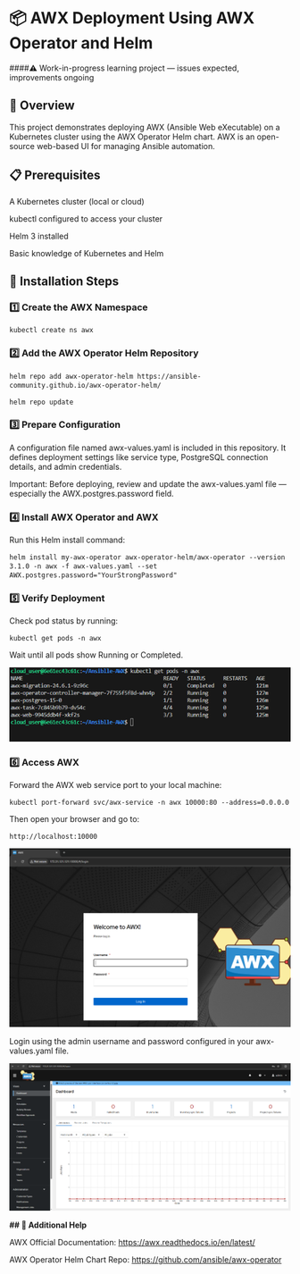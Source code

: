 # 📦 AWX Deployment Using AWX Operator and Helm 

####⚠️ Work-in-progress learning project — issues expected, improvements ongoing

## 📖 Overview

This project demonstrates deploying AWX (Ansible Web eXecutable) on a Kubernetes cluster using the AWX Operator Helm chart.
AWX is an open-source web-based UI for managing Ansible automation.

## 📋 Prerequisites

A Kubernetes cluster (local or cloud)

kubectl configured to access your cluster

Helm 3 installed

Basic knowledge of Kubernetes and Helm

## 🚀 Installation Steps

### 1️⃣ Create the AWX Namespace

```console
kubectl create ns awx
```

### 2️⃣ Add the AWX Operator Helm Repository

```console
helm repo add awx-operator-helm https://ansible-community.github.io/awx-operator-helm/
```

```console
helm repo update
```

### 3️⃣ Prepare Configuration

A configuration file named awx-values.yaml is included in this repository.
It defines deployment settings like service type, PostgreSQL connection details, and admin credentials.

Important: Before deploying, review and update the awx-values.yaml file — especially the AWX.postgres.password field.

### 4️⃣ Install AWX Operator and AWX
Run this Helm install command:

```console
helm install my-awx-operator awx-operator-helm/awx-operator --version 3.1.0 -n awx -f awx-values.yaml --set AWX.postgres.password="YourStrongPassword"
```

### 5️⃣ Verify Deployment
Check pod status by running:

```console
kubectl get pods -n awx
```

Wait until all pods show Running or Completed.

![](Images/Pods.PNG)

### 6️⃣ Access AWX
Forward the AWX web service port to your local machine:

```console
kubectl port-forward svc/awx-service -n awx 10000:80 --address=0.0.0.0
```

Then open your browser and go to: 

```console
http://localhost:10000
```

![](Images/Login.PNG)

Login using the admin username and password configured in your awx-values.yaml file.

![](Images/AfterLogin.PNG)

**## 📖 Additional Help**


AWX Official Documentation: https://awx.readthedocs.io/en/latest/

AWX Operator Helm Chart Repo: https://github.com/ansible/awx-operator



